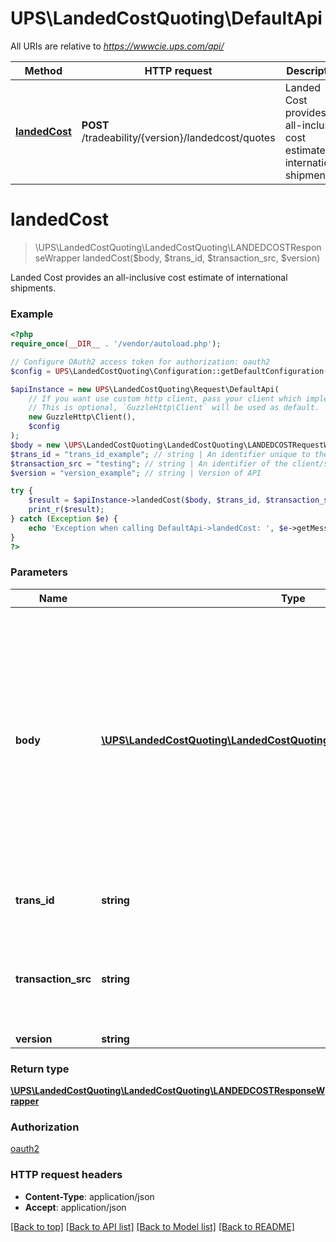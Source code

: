 # UPS\LandedCostQuoting\DefaultApi

All URIs are relative to *https://wwwcie.ups.com/api/*

Method | HTTP request | Description
------------- | ------------- | -------------
[**landedCost**](DefaultApi.md#landedcost) | **POST** /tradeability/{version}/landedcost/quotes | Landed Cost provides an all-inclusive cost estimate of international shipments.

# **landedCost**
> \UPS\LandedCostQuoting\LandedCostQuoting\LANDEDCOSTResponseWrapper landedCost($body, $trans_id, $transaction_src, $version)

Landed Cost provides an all-inclusive cost estimate of international shipments.

### Example
```php
<?php
require_once(__DIR__ . '/vendor/autoload.php');

// Configure OAuth2 access token for authorization: oauth2
$config = UPS\LandedCostQuoting\Configuration::getDefaultConfiguration()->setAccessToken('YOUR_ACCESS_TOKEN');

$apiInstance = new UPS\LandedCostQuoting\Request\DefaultApi(
    // If you want use custom http client, pass your client which implements `GuzzleHttp\ClientInterface`.
    // This is optional, `GuzzleHttp\Client` will be used as default.
    new GuzzleHttp\Client(),
    $config
);
$body = new \UPS\LandedCostQuoting\LandedCostQuoting\LANDEDCOSTRequestWrapper(); // \UPS\LandedCostQuoting\LandedCostQuoting\LANDEDCOSTRequestWrapper | Generate sample code for popular API requests by selecting an example below. To view a full sample request and response, first click "Authorize" and enter your application credentials, then populate the required parameters above and click "Try it out".
$trans_id = "trans_id_example"; // string | An identifier unique to the request. Length 32
$transaction_src = "testing"; // string | An identifier of the client/source application that is making the request.Length 512
$version = "version_example"; // string | Version of API

try {
    $result = $apiInstance->landedCost($body, $trans_id, $transaction_src, $version);
    print_r($result);
} catch (Exception $e) {
    echo 'Exception when calling DefaultApi->landedCost: ', $e->getMessage(), PHP_EOL;
}
?>
```

### Parameters

Name | Type | Description  | Notes
------------- | ------------- | ------------- | -------------
 **body** | [**\UPS\LandedCostQuoting\LandedCostQuoting\LANDEDCOSTRequestWrapper**](../Model/LANDEDCOSTRequestWrapper.md)| Generate sample code for popular API requests by selecting an example below. To view a full sample request and response, first click &quot;Authorize&quot; and enter your application credentials, then populate the required parameters above and click &quot;Try it out&quot;. |
 **trans_id** | **string**| An identifier unique to the request. Length 32 |
 **transaction_src** | **string**| An identifier of the client/source application that is making the request.Length 512 | [default to testing]
 **version** | **string**| Version of API |

### Return type

[**\UPS\LandedCostQuoting\LandedCostQuoting\LANDEDCOSTResponseWrapper**](../Model/LANDEDCOSTResponseWrapper.md)

### Authorization

[oauth2](../../README.md#oauth2)

### HTTP request headers

 - **Content-Type**: application/json
 - **Accept**: application/json

[[Back to top]](#) [[Back to API list]](../../README.md#documentation-for-api-endpoints) [[Back to Model list]](../../README.md#documentation-for-models) [[Back to README]](../../README.md)

